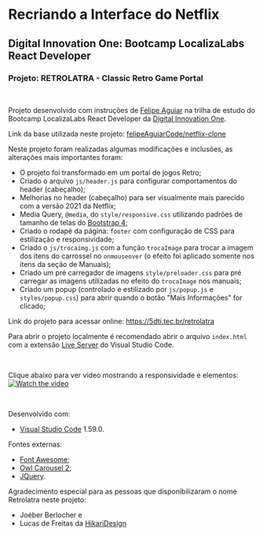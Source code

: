 # Recriando a Interface do Netflix
## Digital Innovation One: Bootcamp LocalizaLabs React Developer
### Projeto: RETROLATRA - Classic Retro Game Portal

&nbsp;

Projeto desenvolvido com instruções de [Felipe Aguiar](https://github.com/felipeAguiarCode) na trilha de estudo do Bootcamp LocalizaLabs React Developer da [Digital Innovation One](https://digitalinnovation.one/).

Link da base utilizada neste projeto: [felipeAguiarCode/netflix-clone](https://github.com/felipeAguiarCode/netflix-clone)

Neste projeto foram realizadas algumas modificações e inclusões, as alterações mais importantes foram:
* O projeto foi transformado em um portal de jogos Retro;
* Criado o arquivo ``js/header.js`` para configurar comportamentos do header (cabeçalho); 
* Melhorias no header (cabeçalho) para ser visualmente mais parecido com a versão 2021 da Netflix;
* Media Query, `@media`, do ``style/responsive.css`` utilizando padrões de tamanho de telas do [Bootstrap 4](https://getbootstrap.com/docs/4.0/layout/overview/);
* Criado o rodapé da página: `footer` com configuração de CSS para estilização e responsividade;
* Criado o ``js/trocaimg.js`` com a função `trocaImage` para trocar a imagem dos itens do carrossel no `onmouseover` (o efeito foi aplicado somente nos itens da seção de Manuais);
* Criado um pré carregador de imagens ``style/preloader.css`` para pré carregar as imagens utilizadas no efeito do `trocaImage` nos manuais;
* Criado um popup (controlado e estilizado por ``js/popup.js`` e ``styles/popup.css``) para abrir quando o botão "Mais Informações" for clicado;

Link do projeto para acessar online: https://5dti.tec.br/retrolatra

Para abrir o projeto localmente é recomendado abrir o arquivo ``index.html`` com a extensão [Live Server](https://marketplace.visualstudio.com/items?itemName=ritwickdey.LiveServer) do Visual Studio Code. 

&nbsp;

Clique abaixo para ver vídeo mostrando a responsividade e elementos:
[![Watch the video](https://img.youtube.com/vi/-B8fdC3H4t4/maxresdefault.jpg)](https://youtu.be/-B8fdC3H4t4)

&nbsp;

Desenvolvido com:
* [Visual Studio Code](https://code.visualstudio.com/) 1.59.0.

Fontes externas:
* [Font Awesome](https://fontawesome.com/);
* [Owl Carousel 2](https://owlcarousel2.github.io/OwlCarousel2/);
* [JQuery](https://jquery.com/).

Agradecimento especial para as pessoas que disponibilizaram o nome Retrolatra neste projeto:
* Joéber Berlocher e 
* Lucas de Freitas da [HikariDesign](https://hikaridesign.com.br)
